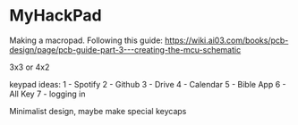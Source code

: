# MyHackPad

Making a macropad. Following this guide: https://wiki.ai03.com/books/pcb-design/page/pcb-guide-part-3---creating-the-mcu-schematic

3x3
or 4x2



keypad ideas:
1 - Spotify
2 - Github
3 - Drive
4 - Calendar
5 - Bible App
6 - All Key
7 - logging in

Minimalist design, maybe make special keycaps

